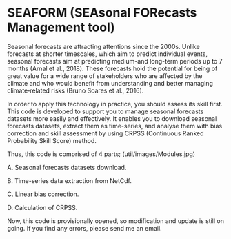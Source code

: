 # SEAFORM (SEAsonal FORecasts Management tool)

Seasonal forecasts are attracting attentions since the 2000s. Unlike forecasts at shorter timescales, which aim to predict individual events, seasonal forecasts aim at predicting medium-and long-term periods up to 7 months (Arnal et al., 2018). These forecasts hold the potential for being of great value for a wide range of stakeholders who are affected by the climate and who would benefit from understanding and better managing climate‐related risks (Bruno Soares et al., 2016).

In order to apply this technology in practice, you should assess its skill first. This code is developed to support you to manage seasonal forecasts datasets more easily and effectively. It enables you to download seasonal forecasts datasets, extract them as time-series, and analyse them with bias correction and skill assessment by using CRPSS (Continuous Ranked Probability Skill Score) method.

Thus, this code is comprised of 4 parts;
(util/images/Modules.jpg)

A. Seasonal forecasts datasets download.

B. Time-series data extraction from NetCdf.

C. Linear bias correction.

D. Calculation of CRPSS.

Now, this code is provisionally opened, so modification and update is still on going. If you find any errors, please send me an email.
